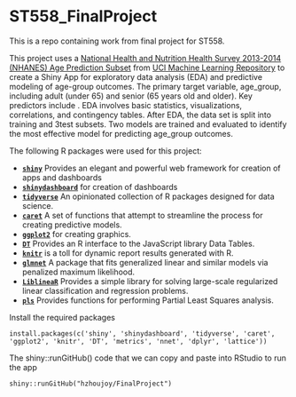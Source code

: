# ST558_FinalProject

This is a repo containing work from final project for ST558. 

This project uses a [National Health and Nutrition Health Survey 2013-2014 (NHANES) Age Prediction Subset](https://archive.ics.uci.edu/dataset/887/national+health+and+nutrition+health+survey+2013-2014+(nhanes)+age+prediction+subset) from [UCI Machine Learning Repository](https://archive.ics.uci.edu) to create a Shiny App for exploratory data analysis (EDA) and predictive modeling of age-group outcomes. The primary target variable, age_group, including adult (under 65) and senior (65 years old and older). Key predictors include . EDA involves basic statistics, visualizations, correlations, and contingency tables. After EDA, the data set is split into training and 3test subsets. Two models are trained and evaluated to identify the most effective model for predicting age_group outcomes.

The following R packages were used for this project:  
+ [**`shiny`**](https://cran.r-project.org/web/packages/shiny/index.html/) Provides an elegant and powerful web framework for creation of apps and dashboards
+ [**`shinydashboard`**](https://cran.r-project.org/web/packages/shinydashboard/index.html) for creation of dashboards
+ [**`tidyverse`**](https://www.tidyverse.org/) An opinionated collection of R packages designed for data science.
+ [**`caret`**](https://cran.r-project.org/web/packages/caret/) A set of functions that attempt to streamline the process for creating predictive models.  
+ [**`ggplot2`**](https://ggplot2.tidyverse.org/) for creating graphics. 
+ [**`DT`**](https://rstudio.github.io/DT/) Provides an R interface to the JavaScript library Data Tables.  
+ [**`knitr`**](https://cran.r-project.org/web/packages/knitr/index.html) is a toll for dynamic report results generated with R.
+ [**`glmnet`**](https://cran.r-project.org/web/packages/glmnet/index.html) A package that fits generalized linear and similar models via penalized maximum likelihood.
+ [**`LiblineaR`**](https://cran.r-project.org/web/packages/LiblineaR/index.html)  Provides a simple library for solving large-scale regularized linear classification and regression problems.  
+ [**`pls`**](https://cran.r-project.org/web/packages/pls/index.html) Provides functions for performing Partial Least Squares analysis.


Install the required packages  
```
install.packages(c('shiny', 'shinydashboard', 'tidyverse', 'caret', 'ggplot2', 'knitr', 'DT', 'metrics', 'nnet', 'dplyr', 'lattice'))
```

The shiny::runGitHub() code that we can copy and paste into RStudio to run the app  

```
shiny::runGitHub("hzhoujoy/FinalProject")

```